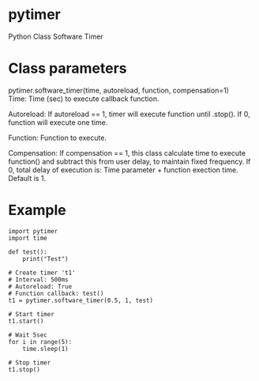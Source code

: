 # pytimer
Python Class Software Timer

# Class parameters
pytimer.software_timer(time, autoreload, function, compensation=1)\
Time: Time (sec) to execute callback function.

Autoreload: If autoreload == 1, timer will execute function until .stop(). If 0, function will execute one time.

Function: Function to execute.

Compensation: If compensation == 1, this class calculate time to execute function() and subtract this from user delay, to maintain fixed frequency. If 0, total delay of execution is: Time parameter + function exection time. Default is 1.

# Example
```
import pytimer
import time

def test():
    print("Test")

# Create timer 't1'
# Interval: 500ms
# Autoreload: True
# Function callback: test()
t1 = pytimer.software_timer(0.5, 1, test)

# Start timer
t1.start()

# Wait 5sec
for i in range(5):
    time.sleep(1)

# Stop timer 
t1.stop()
```

